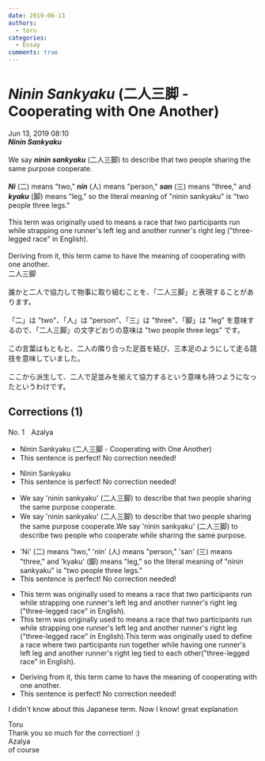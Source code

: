 ```yaml
---
date: 2019-06-13
authors:
  - toru
categories:
  - Essay
comments: true
---
```


# <strong><em>Ninin Sankyaku</strong></em> (二人三脚 - Cooperating with One Another)
<div class="date">Jun 13, 2019 08:10</div>
<div id="post"><div id="body_show_ori">
<strong><em>Ninin Sankyaku</strong></em><br/><br/>We say <strong><em>ninin sankyaku</em></strong> (二人三脚) to describe that two people sharing the same purpose cooperate.<br/><br/><strong><em>Ni</em></strong> (二) means "two," <strong><em>nin</em></strong> (人) means "person," <strong><em>san</em></strong> (三) means "three," and <strong><em>kyaku</em></strong> (脚) means "leg," so the literal meaning of "ninin sankyaku" is "two people three legs."<br/><br/>This term was originally used to means a race that two participants run while strapping one runner's left leg and another runner's right leg ("three-legged race" in English).<br/><br/>Deriving from it, this term came to have the meaning of cooperating with one another.
</div></div>

<!-- more -->

<div id="post_ja"><div id="body_show_mo">
二人三脚<br/><br/>誰かと二人で協力して物事に取り組むことを、「二人三脚」と表現することがあります。<br/><br/>「二」は "two"、「人」は "person"、「三」は "three"、「脚」は "leg" を意味するので、「二人三脚」の文字どおりの意味は "two people three legs" です。<br/><br/>この言葉はもともと、二人の隣り合った足首を結び、三本足のようにして走る競技を意味していました。<br/><br/>ここから派生して、二人で足並みを揃えて協力するという意味も持つようになったというわけです。
</div></div>

## Corrections (1)
<div id="block"><div class="first_name"> No. 1　<span class="just_name">Azalya</span></div><div id="block2">
<ul class="correction_field">
<li class="incorrect">Ninin Sankyaku (二人三脚 - Cooperating with One Another)</li>
<li class="corrected perfect">This sentence is perfect! No correction needed!</li>
</ul>
<ul class="correction_field">
<li class="incorrect">Ninin Sankyaku</li>
<li class="corrected perfect">This sentence is perfect! No correction needed!</li>
</ul>
<ul class="correction_field">
<li class="incorrect">We say 'ninin sankyaku' (二人三脚) to describe that two people sharing the same purpose cooperate.</li>
<li class="corrected correct">
We say 'ninin sankyaku' (二人三脚) to describe<span class="sline"> that</span> two people sharing the same purpose cooperate.We say 'ninin sankyaku' (二人三脚) to describe two people <span class="f_blue">who</span> cooperate <span class="f_blue">while </span>sharing the same purpose.
</li>
</ul>
<ul class="correction_field">
<li class="incorrect">'Ni' (二) means "two," 'nin' (人) means "person," 'san' (三) means "three," and 'kyaku' (脚) means "leg," so the literal meaning of "ninin sankyaku" is "two people three legs."</li>
<li class="corrected perfect">This sentence is perfect! No correction needed!</li>
</ul>
<ul class="correction_field">
<li class="incorrect">This term was originally used to means a race that two participants run while strapping one runner's left leg and another runner's right leg ("three-legged race" in English).</li>
<li class="corrected correct">
This term was originally used to <span class="sline">means</span> a race <span class="sline">that</span> two participants run while <span class="sline">strapping</span> one runner's left leg and another runner's right leg ("three-legged race" in English).This term was originally used to <span class="f_blue">define</span> a race <span class="f_blue">where</span> two participants run <span class="f_blue">together </span>while <span class="f_blue">having</span> one runner's left leg and another runner's right leg <span class="f_blue">tied to each other</span>("three-legged race" in English).
</li>
</ul>
<ul class="correction_field">
<li class="incorrect">Deriving from it, this term came to have the meaning of cooperating with one another.</li>
<li class="corrected perfect">This sentence is perfect! No correction needed!</li>
</ul>
<p class="comment_small">
 I didn't know about this Japanese term. Now I know! great explanation
</p>

</div><div class="name"><span class="just_name">Toru</span><br>
Thank you so much for the correction! :)
</div>
<div class="name"><span class="just_name">Azalya</span><br>
of course<br/>
</div>
</div>
